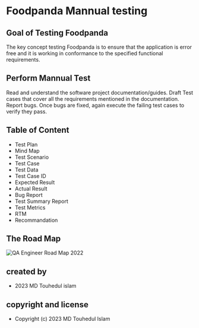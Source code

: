 # Foodpanda Mannual testing

## Goal of Testing Foodpanda

The key concept testing Foodpanda is to ensure that the application is error free and it is working in conformance to the specified functional requirements.

## Perform Mannual Test

Read and understand the software project documentation/guides.
Draft Test cases that cover all the requirements mentioned in the documentation.
Report bugs.
Once bugs are fixed, again execute the failing test cases to verify they pass.

## Table of Content


- Test Plan
- Mind Map
- Test Scenario
- Test Case
- Test Data
- Test Case ID
- Expected Result
- Actual Result
- Bug Report
- Test Summary Report
- Test Metrics
- RTM
- Recommandation

## The Road Map

![QA Engineer Road Map 2022](https://i.imgur.com/E5XRn90.png)

## created by

- 2023 MD Touhedul islam 

## copyright and license

- Copyright (c) 2023 MD Touhedul Islam
